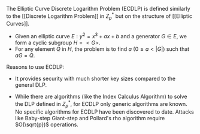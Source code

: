 The Elliptic Curve Discrete Logarithm Problem (ECDLP) is defined similarly to the [[Discrete Logarithm Problem]] in $Z_p^*$ but on the structure of [[Elliptic Curves]].

-   Given an elliptic curve $E: y^2 = x^3 + ax + b$ and a generator $G \in E$, we form a cyclic subgroup $H = <G>$.
-   For any element $Q$ in $H$, the problem is to find $a$ $(0 \le a < |G| )$ such that $aG = Q$.

Reasons to use ECDLP:

-   It provides security with much shorter key sizes compared to the general DLP.
    
-   While there are algorithms (like the Index Calculus Algorithm) to solve the DLP defined in $Z_p^*$, for ECDLP only generic algorithms are known. No specific algorithms for ECDLP have been discovered to date. Attacks like Baby-step Giant-step and Pollard's rho algorithm require $O(\sqrt{p})$ operations.
